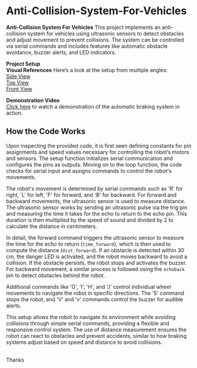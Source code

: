# Anti-Collision-System-For-Vehicles
**Anti-Collision System For Vehicles**  This project implements an anti-collision system for vehicles using ultrasonic sensors to detect obstacles and adjust movement to prevent collisions. The system can be controlled via serial commands and includes features like automatic obstacle avoidance, buzzer alerts, and LED indicators.<br>

**Project Setup**
<br>**Visual References**
Here’s a look at the setup from multiple angles:
<br>[Side View](References/sideView.jpg)
<br>[Top View](References/topView.jpg)
<br>[Front View](References/frontView.jpg)

**Demonstration Video**
<br>[Click here](References/videoReference.mp4) to watch a demonstration of the automatic braking system in action.


## How the Code Works
Upon inspecting the provided code, it is first seen defining constants for pin assignments and speed values necessary for controlling the robot’s motors and sensors. The setup function initializes serial communication and configures the pins as outputs. Moving on to the loop function, the code checks for serial input and assigns commands to control the robot's movements.

The robot's movement is determined by serial commands such as 'R' for right, 'L' for left, 'F' for forward, and 'B' for backward. For forward and backward movements, the ultrasonic sensor is used to measure distance. The ultrasonic sensor works by sending an ultrasonic pulse via the trig pin and measuring the time it takes for the echo to return to the echo pin. This duration is then multiplied by the speed of sound and divided by 2 to calculate the distance in centimeters.

In detail, the forward command triggers the ultrasonic sensor to measure the time for the echo to return (`time_forward`), which is then used to compute the distance (`dist_forward`). If an obstacle is detected within 30 cm, the danger LED is activated, and the robot moves backward to avoid a collision. If the obstacle persists, the robot stops and activates the buzzer. For backward movement, a similar process is followed using the `echoback` pin to detect obstacles behind the robot.

Additional commands like 'G', 'I', 'H', and 'J' control individual wheel movements to navigate the robot in specific directions. The 'S' command stops the robot, and 'V' and 'v' commands control the buzzer for audible alerts.

This setup allows the robot to navigate its environment while avoiding collisions through simple serial commands, providing a flexible and responsive control system. The use of distance measurement ensures the robot can react to obstacles and prevent accidents, similar to how braking systems adjust based on speed and distance to avoid collisions.

<br>Thanks 
